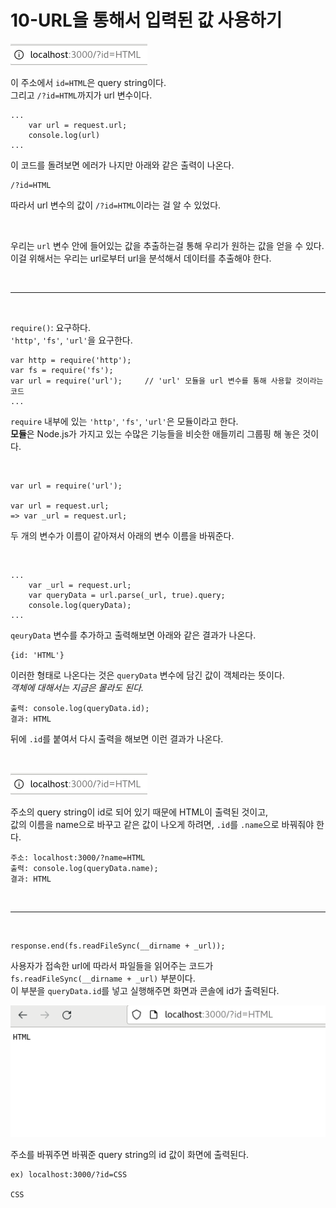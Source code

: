 # **10-URL을 통해서 입력된 값 사용하기**

![](data/10-1.png)

이 주소에서 `id=HTML`은 query string이다.<br>
그리고 `/?id=HTML`까지가 url 변수이다.
```
...
    var url = request.url;
    console.log(url)
...
```
이 코드를 돌려보면 에러가 나지만 아래와 같은 출력이 나온다.
```
/?id=HTML
```
따라서 url 변수의 값이 `/?id=HTML`이라는 걸 알 수 있었다.

<br>

우리는 `url` 변수 안에 들어있는 값을 추출하는걸 통해 우리가 원하는 값을 얻을 수 있다.<br>
이걸 위해서는 우리는 url로부터 url을 분석해서 데이터를 추출해야 한다.

<br>

---

<br>

`require()`: 요구하다.<br>
`'http'`, `'fs'`, `'url'`을 요구한다.<br>

```
var http = require('http');
var fs = require('fs');
var url = require('url');     // 'url' 모듈을 url 변수를 통해 사용할 것이라는 코드
...
```
`require` 내부에 있는 `'http'`, `'fs'`, `'url'`은 모듈이라고 한다.<br>
**모듈**은 Node.js가 가지고 있는 수많은 기능들을 비슷한 애들끼리 그룹핑 해 놓은 것이다.<br>

<br>

```
var url = require('url');

var url = request.url;
=> var _url = request.url;
```
두 개의 변수가 이름이 같아져서 아래의 변수 이름을 바꿔준다.<br>

<br>

```
...
    var _url = request.url;
    var queryData = url.parse(_url, true).query;
    console.log(queryData);
...
```
`qeuryData` 변수를 추가하고 출력해보면 아래와 같은 결과가 나온다.
```
{id: 'HTML'}
```
이러한 형태로 나온다는 것은 `queryData` 변수에 담긴 값이 객체라는 뜻이다.<br>
*객체에 대해서는 지금은 몰라도 된다.*<br>

```
출력: console.log(queryData.id);
결과: HTML
```
뒤에 `.id`를 붙여서 다시 출력을 해보면 이런 결과가 나온다.

<br>

![](data/10-1.png)

주소의 query string이 id로 되어 있기 때문에 HTML이 출력된 것이고,<br>
값의 이름을 name으로 바꾸고 같은 값이 나오게 하려면, `.id`를 `.name`으로 바꿔줘야 한다.
```
주소: localhost:3000/?name=HTML
출력: console.log(queryData.name);
결과: HTML
```

<br>

---

<br>

```
response.end(fs.readFileSync(__dirname + _url));
```
사용자가 접속한 url에 따라서 파일들을 읽어주는 코드가 `fs.readFileSync(__dirname + _url)` 부분이다.<br>
이 부분을 `queryData.id`를 넣고 실행해주면 화면과 콘솔에 id가 출력된다.

![](data/10-2.png)

주소를 바꿔주면 바꿔준 query string의 id 값이 화면에 출력된다.
```
ex) localhost:3000/?id=CSS

CSS
```